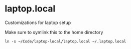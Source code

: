 # laptop.local
Customizations for laptop setup

Make sure to symlink this to the home directory
```
ln -s ~/Code/laptop-local/laptop.local ~/.laptop.local
```
